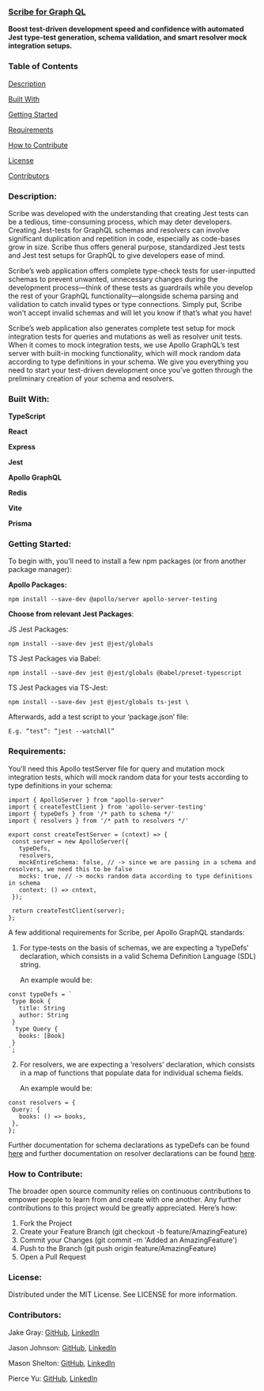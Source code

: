 ### **[Scribe for Graph QL](scribegraphql.com)** ### 

**Boost test-driven development speed and confidence with automated Jest type-test generation, schema validation, and smart resolver mock integration setups.**

### **Table of Contents**

[Description](https://github.com/oslabs-beta/Scribe-for-GraphQL#Description)

[Built With](https://github.com/oslabs-beta/Scribe-for-GraphQL#Built-With)

[Getting Started](https://github.com/oslabs-beta/Scribe-for-GraphQL#Getting-Started)

[Requirements](https://github.com/oslabs-beta/Scribe-for-GraphQL#Requirements)

[How to Contribute](https://github.com/oslabs-beta/Scribe-for-GraphQL#How-to-Contribute)

[License](https://github.com/oslabs-beta/Scribe-for-GraphQL#License)

[Contributors](https://github.com/oslabs-beta/Scribe-for-GraphQL#Contributors)

### **Description**:

Scribe was developed with the understanding that creating Jest tests can be a tedious, time-consuming process, which may deter developers. Creating Jest-tests for GraphQL schemas and resolvers can involve significant duplication and repetition in code, especially as code-bases grow in size. Scribe thus offers general purpose, standardized Jest tests and Jest test setups for GraphQL to give developers ease of mind.

Scribe’s web application offers complete type-check tests for user-inputted schemas to prevent unwanted, unnecessary changes during the development process—think of these tests as guardrails while you develop the rest of your GraphQL functionality—alongside schema parsing and validation to catch invalid types or type connections. Simply put, Scribe won’t accept invalid schemas and will let you know if that’s what you have!

Scribe’s web application also generates complete test setup for mock integration tests for queries and mutations as well as resolver unit tests. When it comes to mock integration tests, we use Apollo GraphQL’s test server with built-in mocking functionality, which will mock random data according to type definitions in your schema. We give you everything you need to start your test-driven development once you’ve gotten through the preliminary creation of your schema and resolvers.

### **Built With:**

**TypeScript**

**React**

**Express**

**Jest**

**Apollo GraphQL**

**Redis**

**Vite**

**Prisma**

### **Getting Started:**

To begin with, you’ll need to install a few npm packages (or from another package manager):

**Apollo Packages:**

    npm install --save-dev @apollo/server apollo-server-testing

**Choose from relevant Jest Packages**:

JS Jest Packages:

    npm install --save-dev jest @jest/globals

TS Jest Packages via Babel:

    npm install --save-dev jest @jest/globals @babel/preset-typescript

TS Jest Packages via TS-Jest:

    npm install --save-dev jest @jest/globals ts-jest \

Afterwards, add a test script to your ‘package.json’ file:

    E.g. “test”: “jest --watchAll”

### **Requirements:**

You’ll need this Apollo testServer file for query and mutation mock integration tests, which will mock random data for your tests according to type definitions in your schema:

```
import { ApolloServer } from "apollo-server"
import { createTestClient } from 'apollo-server-testing'
import { typeDefs } from '/* path to schema */'
import { resolvers } from '/* path to resolvers */'

export const createTestServer = (cntext) => {
 const server = new ApolloServer({
   typeDefs,
   resolvers,
   mockEntireSchema: false, // -> since we are passing in a schema and resolvers, we need this to be false
   mocks: true, // -> mocks random data according to type definitions in schema
   context: () => cntext,
 });

 return createTestClient(server);
};
```

A few additional requirements for Scribe, per Apollo GraphQL standards:

1. For type-tests on the basis of schemas, we are expecting a ‘typeDefs’ declaration, which consists in a valid Schema Definition Language (SDL) string.

   An example would be:

```
const typeDefs = `
 type Book {
   title: String
   author: String
 }
  type Query {
   books: [Book]
 }
`;
```

2. For resolvers, we are expecting a ‘resolvers’ declaration, which consists in a map of functions that populate data for individual schema fields.

   An example would be:

```
const resolvers = {
 Query: {
   books: () => books,
 },
};
```

Further documentation for schema declarations as typeDefs can be found [here](https://www.apollographql.com/docs/apollo-server/getting-started/#step-3-define-your-graphql-schema) and further documentation on resolver declarations can be found [here](https://www.apollographql.com/docs/apollo-server/data/resolvers).

### **How to Contribute:**

The broader open source community relies on continuous contributions to empower people to learn from and create with one another. Any further contributions to this project would be greatly appreciated. Here’s how:

1. Fork the Project
2. Create your Feature Branch (git checkout -b feature/AmazingFeature)
3. Commit your Changes (git commit -m 'Added an AmazingFeature')
4. Push to the Branch (git push origin feature/AmazingFeature)
5. Open a Pull Request

### **License:**

Distributed under the MIT License. See LICENSE for more information.

### **Contributors:**

  Jake Gray: [GitHub](https://github.com/soxg), [LinkedIn](https://www.linkedin.com/in/jake-d-gray/)

  Jason Johnson: [GitHub](https://github.com/jaysenjonsin), [LinkedIn](https://www.linkedin.com/in/jasoncjohnson5/)

  Mason Shelton: [GitHub](https://github.com/MasonS1012), [LinkedIn](https://www.linkedin.com/in/mason-shelton-9ab25521a/)

  Pierce Yu: [GitHub](https://github.com/PierceYu), [LinkedIn](https://www.linkedin.com/in/pierce-yu/)

